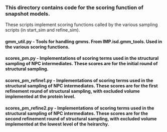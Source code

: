 ### This directory contains code for the scoring function of snapshot models.
These scripts implement scoring functions called by the various sampling scripts (in start_sim  and refine_sim).

#### gmm_util.py - Tools for handling gmms. From IMP.isd.gmm_tools. Used in the various scoring functions.

#### scores_pm.py - Implementations of scoring terms used in the structural sampling of NPC intermediates. These scores are for the initial round of structural sampling.

#### scores_pm_refine1.py - Implementations of scoring terms used in the structural sampling of NPC intermediates. These scores are for the first refinement round of structural sampling, with excluded volume implemented at the protein level.

#### scores_pm_refine2.py - Implementations of scoring terms used in the structural sampling of NPC intermediates. These scores are for the second refinement round of structural sampling, with excluded volume implemented at the lowest level of the heirarchy.